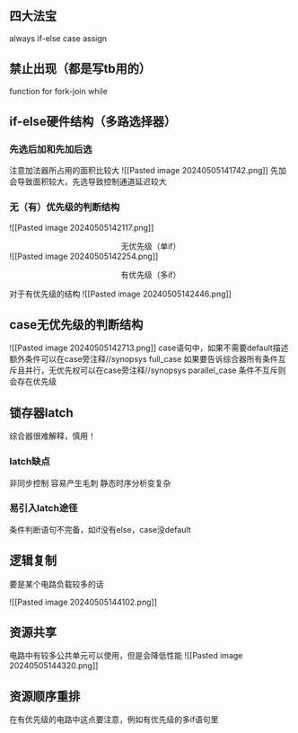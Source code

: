 ## 四大法宝
always
if-else
case
assign

## 禁止出现（都是写tb用的）
function
for
fork-join
while

## if-else硬件结构（多路选择器）
### 先选后加和先加后选
注意加法器所占用的面积比较大
![[Pasted image 20240505141742.png]]
先加会导致面积较大，先选导致控制通道延迟较大
### 无（有）优先级的判断结构
![[Pasted image 20240505142117.png]]<center>无优先级（单if）</center>
![[Pasted image 20240505142254.png]]
<center>有优先级（多if）</center>

对于有优先级的结构
![[Pasted image 20240505142446.png]]

## case无优先级的判断结构
![[Pasted image 20240505142713.png]]
case语句中，如果不需要default描述额外条件可以在case旁注释//synopsys full_case
如果要告诉综合器所有条件互斥且并行，无优先权可以在case旁注释//synopsys parallel_case
条件不互斥则会存在优先级
## 锁存器latch
综合器很难解释，慎用！
### latch缺点
非同步控制
容易产生毛刺
静态时序分析变复杂
### 易引入latch途径
条件判断语句不完备，如if没有else，case没default
## 逻辑复制
要是某个电路负载较多的话

![[Pasted image 20240505144102.png]]
## 资源共享
电路中有较多公共单元可以使用，但是会降低性能
![[Pasted image 20240505144320.png]]
## 资源顺序重排
在有优先级的电路中这点要注意，例如有优先级的多if语句里